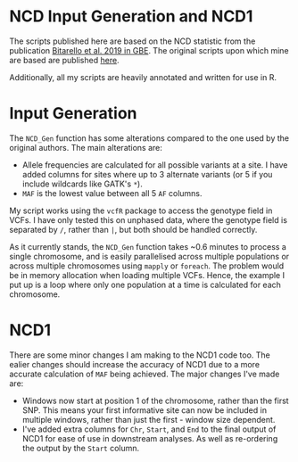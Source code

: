 # NCD Input Generation and NCD1

The scripts published here are based on the NCD statistic from the publication [Bitarello et al. 2019 in GBE](https://academic.oup.com/gbe/article/10/3/939/4938688). The original scripts upon which mine are based are published [here](https://github.com/bbitarello/NCD-Statistics). 

Additionally, all my scripts are heavily annotated and written for use in R. 

# Input Generation

The ```NCD_Gen``` function has some alterations compared to the one used by the original authors. The main alterations are:
* Allele frequencies are calculated for all possible variants at a site. I have added columns for sites where up to 3 alternate variants (or 5 if you include wildcards like GATK's ```*```).
* ```MAF``` is the lowest value between all 5 ```AF``` columns.

My script works using the ```vcfR``` package to access the genotype field in VCFs. I have only tested this on unphased data, where the genotype field is separated by ```/```, rather than ```|```, but both should be handled correctly. 

As it currently stands, the ```NCD_Gen``` function takes ~0.6 minutes to process a single chromosome, and is easily parallelised across multiple populations or across multiple chromosomes using ```mapply``` or ```foreach```. The problem would be in memory allocation when loading multiple VCFs. Hence, the example I put up is a loop where only one population at a time is calculated for each chromosome.  

# NCD1

There are some minor changes I am making to the NCD1 code too. The ealier changes should increase the accuracy of NCD1 due to a more accurate calculation of ```MAF``` being achieved. The major changes I've made are:
* Windows now start at position 1 of the chromosome, rather than the first SNP. This means your first informative site can now be included in multiple windows, rather than just the first - window size dependent. 
* I've added extra columns for ```Chr```, ```Start```, and ```End``` to the final output of NCD1 for ease of use in downstream analyses. As well as re-ordering the output by the ```Start``` column.  
